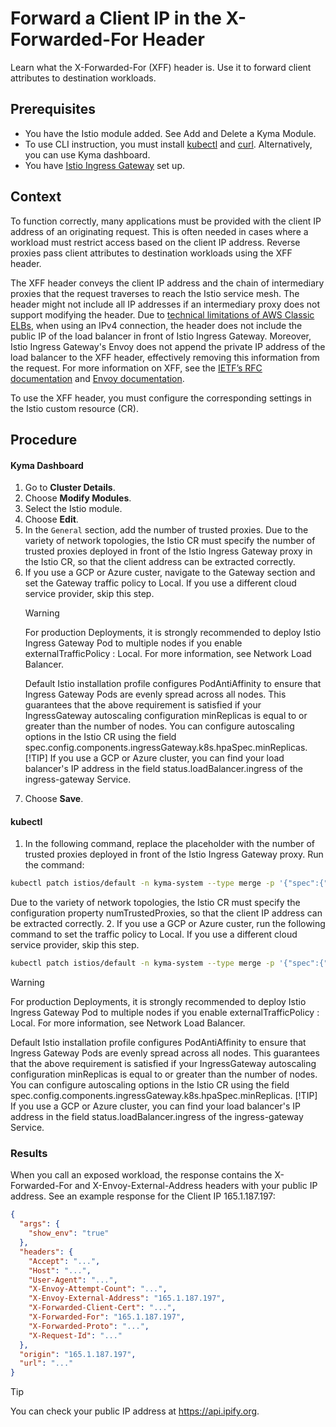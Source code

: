 # Forward a Client IP in the X-Forwarded-For Header

Learn what the X-Forwarded-For (XFF) header is. Use it to forward client attributes to destination workloads.

## Prerequisites

* You have the Istio module added. See Add and Delete a Kyma Module.
* To use CLI instruction, you must install [kubectl](https://kubernetes.io/docs/tasks/tools/#kubectl) and [curl](https://curl.se/). Alternatively, you can use Kyma dashboard.
* You have [Istio Ingress Gateway](https://kyma-project.io/#/api-gateway/user/tutorials/01-20-set-up-tls-gateway) set up.

## Context

To function correctly, many applications must be provided with the client IP address of an originating request. This is often needed in cases where a workload must restrict access based on the client IP address. Reverse proxies pass client attributes to destination workloads using the XFF header.

The XFF header conveys the client IP address and the chain of intermediary proxies that the request traverses to reach the Istio service mesh. The header might not include all IP addresses if an intermediary proxy does not support modifying the header. Due to [technical limitations of AWS Classic ELBs](https://docs.aws.amazon.com/elasticloadbalancing/latest/classic/enable-proxy-protocol.html#proxy-protocol), when using an IPv4 connection, the header does not include the public IP of the load balancer in front of Istio Ingress Gateway. Moreover, Istio Ingress Gateway's Envoy does not append the private IP address of the load balancer to the XFF header, effectively removing this information from the request. For more information on XFF, see the [IETF’s RFC documentation](https://datatracker.ietf.org/doc/html/rfc7239) and [Envoy documentation](https://www.envoyproxy.io/docs/envoy/latest/configuration/http/http_conn_man/headers#x-forwarded-for).

To use the XFF header, you must configure the corresponding settings in the Istio custom resource (CR). 

## Procedure

<!-- tabs:start -->
#### **Kyma Dashboard**
1. Go to **Cluster Details**. 
2. Choose **Modify Modules**.
2. Select the Istio module.
3. Choose **Edit**.
4. In the `General` section, add the number of trusted proxies.
  Due to the variety of network topologies, the Istio CR must specify the number of trusted proxies deployed in front of the Istio Ingress Gateway proxy in the Istio CR, so that the client address can be extracted correctly.
6. If you use a GCP or Azure custer, navigate to the Gateway section and set the Gateway traffic policy to Local. If you use a different cloud service provider, skip this step.
   >[!WARNING]
   > For production Deployments, it is strongly recommended to deploy Istio Ingress Gateway Pod to multiple nodes if you enable externalTrafficPolicy : Local. For more information, see Network Load Balancer.
   >
   >Default Istio installation profile configures PodAntiAffinity to ensure that Ingress Gateway Pods are evenly spread across all nodes. This guarantees that the above requirement is satisfied if your IngressGateway autoscaling configuration minReplicas is equal to or greater than the number of nodes. You can configure autoscaling options in the Istio CR using the field spec.config.components.ingressGateway.k8s.hpaSpec.minReplicas.
   >[!TIP]
   > If you use a GCP or Azure cluster, you can find your load balancer's IP address in the field status.loadBalancer.ingress of the ingress-gateway Service.
7. Choose **Save**.


#### **kubectl**
1. In the following command, replace the placeholder with the number of trusted proxies deployed in front of the Istio Ingress Gateway proxy. Run the command:
  ```bash
  kubectl patch istios/default -n kyma-system --type merge -p '{"spec":{"config":{"numTrustedProxies": NUM_OF_TRUSTED_PROXIES}}}'
  ```
  Due to the variety of network topologies, the Istio CR must specify the configuration property numTrustedProxies, so that the client IP address can be extracted correctly.
2. If you use a GCP or Azure custer, run the following command to set the traffic policy to Local. If you use a different cloud service provider, skip this step.

  ```bash
  kubectl patch istios/default -n kyma-system --type merge -p '{"spec":{"config":{"gatewayExternalTrafficPolicy": "Local"}}}'
  ```
  >[!WARNING]
   > For production Deployments, it is strongly recommended to deploy Istio Ingress Gateway Pod to multiple nodes if you enable externalTrafficPolicy : Local. For more information, see Network Load Balancer.
   >
   >Default Istio installation profile configures PodAntiAffinity to ensure that Ingress Gateway Pods are evenly spread across all nodes. This guarantees that the above requirement is satisfied if your IngressGateway autoscaling configuration minReplicas is equal to or greater than the number of nodes. You can configure autoscaling options in the Istio CR using the field spec.config.components.ingressGateway.k8s.hpaSpec.minReplicas.
   >[!TIP]
   > If you use a GCP or Azure cluster, you can find your load balancer's IP address in the field status.loadBalancer.ingress of the ingress-gateway Service.
<!-- tabs:end -->

### Results
When you call an exposed workload, the response contains the X-Forwarded-For and X-Envoy-External-Address headers with your public IP address. See an example response for the Client IP 165.1.187.197:
```json
{
  "args": {
    "show_env": "true"
  },
  "headers": {
    "Accept": "...",
    "Host": "...",
    "User-Agent": "...",
    "X-Envoy-Attempt-Count": "...",
    "X-Envoy-External-Address": "165.1.187.197",
    "X-Forwarded-Client-Cert": "...",
    "X-Forwarded-For": "165.1.187.197",
    "X-Forwarded-Proto": "...",
    "X-Request-Id": "..."
  },
  "origin": "165.1.187.197",
  "url": "..."
}
``` 

>[!TIP]
> You can check your public IP address at https://api.ipify.org.
